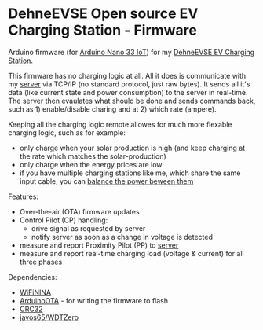 # DehneEVSE Open source EV Charging Station - Firmware

Arduino firmware (for [Arduino Nano 33 IoT](https://store.arduino.cc/arduino-nano-33-iot)) for my [DehneEVSE EV Charging Station](https://dehnes.com/electronics/2021/03/31/dehneevse_charging_station.html).

This firmware has no charging logic at all. All it does is communicate with my [server](https://github.com/sebdehne/SmartHomeServer/tree/master/src/main/kotlin/com/dehnes/smarthome/ev_charging) via TCP/IP (no standard protocol, just raw bytes). It sends all it's data (like current state and power consumption) to the server in real-time. The server then evaulates what should be done and sends commands back, such as 1) enable/disable charing and at 2) which rate (ampere).

Keeping all the charging logic remote allowes for much more flexable charging logic, such as for example:
- only charge when your solar production is high (and keep charging at the rate which matches the solar-production)
- only charge when the energy prices are low
- if you have multiple charging stations like me, which share the same input cable, you can [balance the power beween them](https://github.com/sebdehne/SmartHomeServer/blob/master/src/main/kotlin/com/dehnes/smarthome/ev_charging/LoadSharing.kt#L50)


Features:
- Over-the-air (OTA) firmware updates
- Control Pilot (CP) handling:
  - drive signal as requested by server
  - notify server as soon as a change in voltage is detected
- measure and report Proximity Pilot (PP) to [server](https://github.com/sebdehne/SmartHomeServer/tree/master/src/main/kotlin/com/dehnes/smarthome/ev_charging)
- measure and report real-time charging load (voltage & current) for all three phases

Dependencies:
- [WiFiNINA](https://github.com/arduino-libraries/WiFiNINA)
- [ArduinoOTA](https://github.com/jandrassy/ArduinoOTA) - for writing the firmware to flash
- [CRC32](https://github.com/bakercp/CRC32)
- [javos65/WDTZero](https://github.com/javos65/WDTZero)
